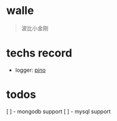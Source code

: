 # walle

> 波比小金刚

# techs record

* logger: [pino](http://getpino.io/#/docs/web?id=koa)

# todos
[  ] - mongodb support
[  ] - mysql support